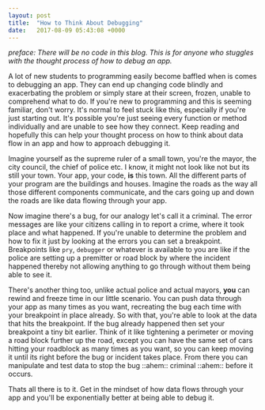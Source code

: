 ```yaml
---
layout: post
title:  "How to Think About Debugging"
date:   2017-08-09 05:43:08 +0000
---
```


*preface: There will be no code in this blog. This is for anyone who stuggles with the thought process of how to debug an app.*

A lot of new students to programming easily become baffled when is comes to debugging an app.  They can end up changing code blindly and exacerbating the problem or simply stare at their screen, frozen, unable to comprehend what to do.  If you're new to programming and this is seeming familiar, don't worry.  It's normal to feel stuck like this, especially if you're just starting out.  It's possible you're just seeing every function or method individually and are unable to see how they connect.  Keep reading and hopefully this can help your thought process on how to think about data flow in an app and how to approach debugging it.

Imagine yourself as the supreme ruler of a small town, you're the mayor, the city council, the chief of police etc.  I know, it might not look like not but its still your town.  Your app, your code, **is** this town.  All the different parts of your program are the buildings and houses.  Imagine the roads as the way all those different components communicate, and the cars going up and down the roads are like data flowing through your app.

Now imagine there's a bug, for our analogy let's call it a criminal.  The error messages are like your citizens calling in to report a crime, where it took place and what happened.  If you're unable to determine the problem and how to fix it just by looking at the errors you can set a breakpoint.  Breakpoints like `pry`, `debugger` or whatever is available to you are like if the police are setting up a premitter or road block by where the incident happened thereby not allowing anything to go through without them being able to see it.

There's another thing too, unlike actual police and actual mayors, **you** can rewind and freeze time in our little scenario.  You can push data through your app as many times as you want, recreating the bug each time with your breakpoint in place already.  So with that, you're able to look at the data that hits the breakpoint.  If the bug already happened then set your breakpoint a tiny bit earlier.  Think of it like tightening a perimeter or moving a road block further up the road, except you can have the same set of cars hitting your roadblock as many times as you want, so you can keep moving it until its right before the bug or incident takes place.  From there you can manipulate and test data to stop the bug ::ahem:: criminal ::ahem:: before it occurs.

Thats all there is to it.  Get in the mindset of how data flows through your app and you'll be exponentially better at being able to debug it.
